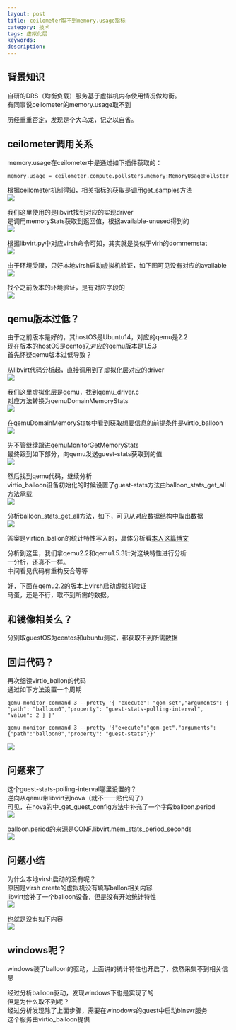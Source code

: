 ```yaml
---
layout: post
title: ceilometer取不到memory.usage指标
category: 技术
tags: 虚拟化层
keywords: 
description: 
---
```


## 背景知识 ##

自研的DRS（均衡负载）服务基于虚拟机内存使用情况做均衡。  
有同事说ceilometer的memory.usage取不到  

历经重重否定，发现是个大乌龙，记之以自省。  

## ceilometer调用关系 ##

memory.usage在ceilometer中是通过如下插件获取的：  

    memory.usage = ceilometer.compute.pollsters.memory:MemoryUsagePollster

根据ceilometer机制得知，相关指标的获取是调用get_samples方法  
![](http://i.imgur.com/tDYn5Uf.png)

我们这里使用的是libvirt找到对应的实现driver  
是调用memoryStats获取到返回值，根据available-unused得到的  
![](http://i.imgur.com/5ekWo09.png)

根据libvirt.py中对应virsh命令可知，其实就是类似于virh的dommemstat  
![](http://i.imgur.com/xAS5lkI.png)

由于环境受限，只好本地virsh启动虚拟机验证，如下图可见没有对应的available  
![](http://i.imgur.com/aHzrDZW.png)  

找个之前版本的环境验证，是有对应字段的  
![](http://i.imgur.com/Mzek6Sr.png)

## qemu版本过低？ ##

由于之前版本是好的，其hostOS是Ubuntu14，对应的qemu是2.2  
现在版本的hostOS是centos7,对应的qemu版本是1.5.3  
首先怀疑qemu版本过低导致？

从libvirt代码分析起，直接调用到了虚拟化层对应的driver  
![](http://i.imgur.com/a19lsy2.png)

我们这里虚拟化层是qemu，找到qemu_driver.c  
对应方法转换为qemuDomainMemoryStats  
![](http://i.imgur.com/L8NdZ1m.png)  

在qemuDomainMemoryStats中看到获取想要信息的前提条件是virtio_balloon  
![](http://i.imgur.com/LuumzY4.png)


先不管继续跟进qemuMonitorGetMemoryStats  
最终跟到如下部分，向qemu发送guest-stats获取到的值  
![](http://i.imgur.com/GTpD2tP.png)

然后找到qemu代码，继续分析  
virtio_balloon设备初始化的时候设置了guest-stats方法由balloon_stats_get_all方法承载  
![](http://i.imgur.com/d6D7c8f.png)

分析balloon_stats_get_all方法，如下，可见从对应数据结构中取出数据  
![](http://i.imgur.com/UOg0pDs.png)

答案是virtion_ballon的统计特性写入的，具体分析看[本人这篇博文](http://www.hanbaoying.com/2017/03/20/Virtio-Balloon.html)

分析到这里，我们拿qemu2.2和qemu1.5.3针对这块特性进行分析  
一分析，还真不一样。  
中间看见代码有重构反合等等  

好，下面在qemu2.2的版本上virsh启动虚拟机验证  
马蛋，还是不行，取不到所需的数据。  

## 和镜像相关么？ ##

分别取guestOS为centos和ubuntu测试，都获取不到所需数据

## 回归代码？ ##

再次细读virtio_ballon的代码  
通过如下方法设置一个周期  

    qemu-monitor-command 3 --pretty '{ "execute": "qom-set","arguments": { "path": "balloon0","property": "guest-stats-polling-interval", "value": 2 } }'

    qemu-monitor-command 3 --pretty '{"execute":"qom-get","arguments":{"path":"balloon0","property": "guest-stats"}}'  

![](http://i.imgur.com/8ovfmol.png)

## 问题来了 ##

这个guest-stats-polling-interval哪里设置的？  
逆向从qemu带libvirt到nova（就不一一贴代码了）  
可见，在nova的中_get_guest_config方法中补充了一个字段balloon.period  
![](http://i.imgur.com/KOwEWWT.png)

balloon.period的来源是CONF.libvirt.mem_stats_period_seconds  
![](http://i.imgur.com/6ldIlqg.png)

## 问题小结 ##

为什么本地virsh启动的没有呢？  
原因是virsh create的虚拟机没有填写ballon相关内容  
libvirt给补了一个balloon设备，但是没有开始统计特性  
![](http://i.imgur.com/kcuVqkE.png)  

也就是没有如下内容  
![](http://i.imgur.com/HpLoyfG.png)

## windows呢？ ##

windows装了balloon的驱动，上面讲的统计特性也开启了，依然采集不到相关信息  

经过分析balloon驱动，发现windows下也是实现了的  
但是为什么取不到呢？  
经过分析发现除了上面步骤，需要在winodows的guest中启动blnsvr服务  
这个服务由virtio_balloon提供  
